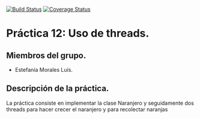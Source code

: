 [![Build Status](https://travis-ci.org/alu0100698688/LPP_M_25_Pc12.svg)](https://travis-ci.org/alu0100698688/LPP_M_25_Pc12)
[![Coverage Status](https://coveralls.io/repos/alu0100698688/LPP_M_25_Pc12/badge.png)](https://coveralls.io/r/alu0100698688/LPP_M_25_Pc12)

# Práctica 12: Uso de threads.

## Miembros del grupo.
* Estefanía Morales Luís.


## Descripción de la práctica.
La práctica consiste en implementar la clase Naranjero y seguidamente dos threads para hacer crecer el naranjero y
para recolectar naranjas